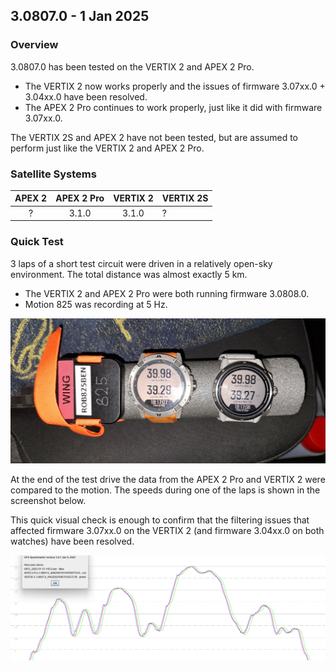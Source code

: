## 3.0807.0 - 1 Jan 2025

### Overview

3.0807.0 has been tested on the VERTIX 2 and APEX 2 Pro.

- The VERTIX 2 now works properly and the issues of firmware 3.07xx.0 + 3.04xx.0 have been resolved.
- The APEX 2 Pro continues to work properly, just like it did with firmware 3.07xx.0.

The VERTIX 2S and APEX 2 have not been tested, but are assumed to perform just like the VERTIX 2 and APEX 2 Pro.



### Satellite Systems

| APEX 2 | APEX 2 Pro | VERTIX 2 | VERTIX 2S |
| :----: | :--------: | :------: | --------- |
|   ?    |   3.1.0    |  3.1.0   | ?         |



### Quick Test

3 laps of a short test circuit were driven in a relatively open-sky environment. The total distance was almost exactly 5 km.

- The VERTIX 2 and APEX 2 Pro were both running firmware 3.0808.0.
- Motion 825 was recording at 5 Hz.

![devices](img/devices.jpg)



At the end of the test drive the data from the APEX 2 Pro and VERTIX 2 were compared to the motion. The speeds during one of the laps is shown in the screenshot below.

This quick visual check is enough to confirm that the filtering issues that affected firmware 3.07xx.0 on the VERTIX 2 (and firmware 3.04xx.0 on both watches) have been resolved.

![results](img/results.png)

